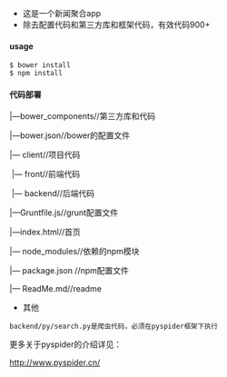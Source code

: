 - 这是一个新闻聚合app
- 除去配置代码和第三方库和框架代码，有效代码900+
#### usage 
```
$ bower install
$ npm install
```

#### 代码部署

|—bower_components//第三方库和代码

|—bower.json//bower的配置文件

|— client//项目代码

​	|— front//前端代码

​	|— backend//后端代码

|—Gruntfile.js//grunt配置文件

|—index.html//首页

|— node_modules//依赖的npm模块

|— package.json //npm配置文件

|— ReadMe.md//readme



-  其他

  ```
  backend/py/search.py是爬虫代码，必须在pyspider框架下执行
  ```

  更多关于pyspider的介绍详见：

  http://www.pyspider.cn/







